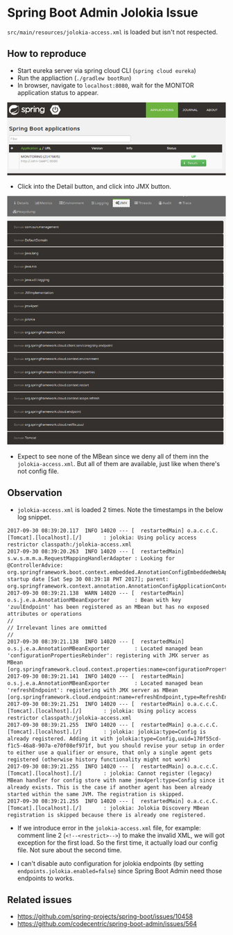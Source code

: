 Spring Boot Admin Jolokia Issue
===============================

`src/main/resources/jolokia-access.xml` is loaded but isn't not respected.

How to reproduce
----------------

- Start eureka server via spring cloud CLI (`spring cloud eureka`)
- Run the appliaction (`./gradlew bootRun`)
- In browser, navigate to `localhost:8080`, wait for the MONITOR application
  status to appear.

![Monitoring home page](images/monitoring-home-page.png)

- Click into the Detail button, and click into JMX button.

![JMX page](images/jmx-page.png)

- Expect to see none of the MBean since we deny all of them inn the
  `jolokia-access.xml`. But all of them are available, just like when there's
  not config file.

Observation
-----------

- `jolokia-access.xml` is loaded 2 times. Note the timestamps in the below log
  snippet.


```
2017-09-30 08:39:20.117  INFO 14020 --- [  restartedMain] o.a.c.c.C.[Tomcat].[localhost].[/]       : jolokia: Using policy access restrictor classpath:/jolokia-access.xml
2017-09-30 08:39:20.263  INFO 14020 --- [  restartedMain] s.w.s.m.m.a.RequestMappingHandlerAdapter : Looking for @ControllerAdvice: org.springframework.boot.context.embedded.AnnotationConfigEmbeddedWebApplicationContext@2b9cf0fb: startup date [Sat Sep 30 08:39:18 PHT 2017]; parent: org.springframework.context.annotation.AnnotationConfigApplicationContext@2c5ea572
2017-09-30 08:39:21.138  WARN 14020 --- [  restartedMain] o.s.j.e.a.AnnotationMBeanExporter        : Bean with key 'zuulEndpoint' has been registered as an MBean but has no exposed attributes or operations
//
// Irrelevant lines are ommitted
//
2017-09-30 08:39:21.138  INFO 14020 --- [  restartedMain] o.s.j.e.a.AnnotationMBeanExporter        : Located managed bean 'configurationPropertiesRebinder': registering with JMX server as MBean [org.springframework.cloud.context.properties:name=configurationPropertiesRebinder,context=2b9cf0fb,type=ConfigurationPropertiesRebinder]
2017-09-30 08:39:21.141  INFO 14020 --- [  restartedMain] o.s.j.e.a.AnnotationMBeanExporter        : Located managed bean 'refreshEndpoint': registering with JMX server as MBean [org.springframework.cloud.endpoint:name=refreshEndpoint,type=RefreshEndpoint]
2017-09-30 08:39:21.251  INFO 14020 --- [  restartedMain] o.a.c.c.C.[Tomcat].[localhost].[/]       : jolokia: Using policy access restrictor classpath:/jolokia-access.xml
2017-09-30 08:39:21.255  INFO 14020 --- [  restartedMain] o.a.c.c.C.[Tomcat].[localhost].[/]       : jolokia: jolokia:type=Config is already registered. Adding it with jolokia:type=Config,uuid=170f55cd-f1c5-46a8-907a-e70f08ef971f, but you should revise your setup in order to either use a qualifier or ensure, that only a single agent gets registered (otherwise history functionality might not work)
2017-09-30 08:39:21.255  INFO 14020 --- [  restartedMain] o.a.c.c.C.[Tomcat].[localhost].[/]       : jolokia: Cannot register (legacy) MBean handler for config store with name jmx4perl:type=Config since it already exists. This is the case if another agent has been already started within the same JVM. The registration is skipped.
2017-09-30 08:39:21.255  INFO 14020 --- [  restartedMain] o.a.c.c.C.[Tomcat].[localhost].[/]       : jolokia: Jolokia Discovery MBean registration is skipped because there is already one registered.
```

- If we introduce error in the `jolokia-access.xml` file, for example: comment
  line 2 (`<!--<restrict>-->`) to make the invalid XML, we will got exception
  for the first load. So the first time, it actually load our config file. Not
  sure about the second time.

- I can't disable auto configuration for jolokia endpoints (by setting
  `endpoints.jolokia.enabled=false`) since Spring Boot Admin need those
  endpoints to works.

Related issues
--------------

- https://github.com/spring-projects/spring-boot/issues/10458
- https://github.com/codecentric/spring-boot-admin/issues/564
